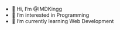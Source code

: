 - 👋 Hi, I’m @IMDKingg
- 👀 I’m interested in Programming
- 🌱 I’m currently learning Web Development

<!---
IMDKingg/IMDKingg is a ✨ special ✨ repository because its `README.md` (this file) appears on your GitHub profile.
You can click the Preview link to take a look at your changes.
--->

